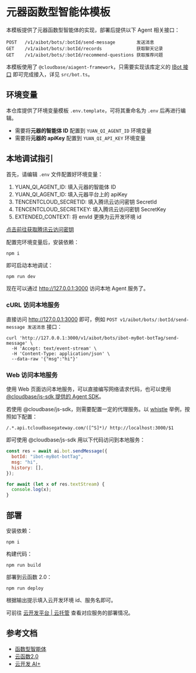 # 元器函数型智能体模板

本模板提供了元器函数型智能体的实现，部署后提供以下 Agent 相关接口：

```shell
POST   /v1/aibot/bots/:botId/send-message        发送消息
GET    /v1/aibot/bots/:botId/records             获取聊天记录
GET    /v1/aibot/bots/:botId/recommend-questions 获取推荐问题
```

本模板使用了 `@cloudbase/aiagent-framework`，只需要实现该库定义的 [IBot 接口](https://docs.cloudbase.net/ai/cbrf-agent/IBot) 即可完成接入，详见 `src/bot.ts`。

## 环境变量

本仓库提供了环境变量模板 `.env.template`，可将其重命名为 `.env` 后再进行编辑。

- 需要将**元器的智能体 ID** 配置到 `YUAN_QI_AGENT_ID` 环境变量
- 需要将**元器的 apiKey** 配置到 `YUAN_QI_API_KEY` 环境变量

## 本地调试指引

首先，请编辑 `.env` 文件配置好环境变量：

1. YUAN_QI_AGENT_ID: 填入元器的智能体 ID
2. YUAN_QI_AGENT_ID: 填入元器平台上的 apiKey
3. TENCENTCLOUD_SECRETID: 填入腾讯云访问密钥 SecretId
4. TENCENTCLOUD_SECRETKEY: 填入腾讯云访问密钥 SecretKey
5. EXTENDED_CONTEXT: 将 envId 更换为云开发环境 id

[点击前往获取腾讯云访问密钥](https://console.cloud.tencent.com/cam/capi)

配置完环境变量后，安装依赖：

```shell
npm i
```

即可启动本地调试：

```shell
npm run dev
```

现在可以通过 <http://127.0.0.1:3000> 访问本地 Agent 服务了。

### cURL 访问本地服务

直接访问 <http://127.0.0.1:3000> 即可，例如 `POST v1/aibot/bots/:botId/send-message 发送消息` 接口：

```shell
curl 'http://127.0.0.1:3000/v1/aibot/bots/ibot-myBot-botTag/send-message' \
  -H 'Accept: text/event-stream' \
  -H 'Content-Type: application/json' \
  --data-raw '{"msg":"hi"}'
```

### Web 访问本地服务

使用 Web 页面访问本地服务，可以直接编写网络请求代码，也可以使用 [@cloudbase/js-sdk 提供的 Agent SDK](https://docs.cloudbase.net/ai/agent/sdk)。

若使用 @cloudbase/js-sdk，则需要配置一定的代理服务。以 [whistle](https://wproxy.org/whistle/) 举例，按照如下配置：

```shell
/.*.api.tcloudbasegateway.com/([^S]*)/ http://localhost:3000/$1
```

即可使用 @cloudbase/js-sdk 用以下代码访问到本地服务：

```js
const res = await ai.bot.sendMessage({
  botId: "ibot-myBot-botTag",
  msg: "hi",
  history: [],
});

for await (let x of res.textStream) {
  console.log(x);
}
```

## 部署

安装依赖：

```shell
npm i
```

构建代码：

```shell
npm run build
```

部署到云函数 2.0：

```shell
npm run deploy
```

根据输出提示填入云开发环境 id、服务名即可。

可前往 [云开发平台 | 云托管](https://tcb.cloud.tencent.com/dev#/platform-run/service/detail) 查看对应服务的部署情况。

## 参考文档

- [函数型智能体](https://docs.cloudbase.net/ai/cbrf-agent/intro)
- [云函数2.0](https://docs.cloudbase.net/cbrf/intro)
- [云开发 AI+](https://docs.cloudbase.net/ai/introduce)
